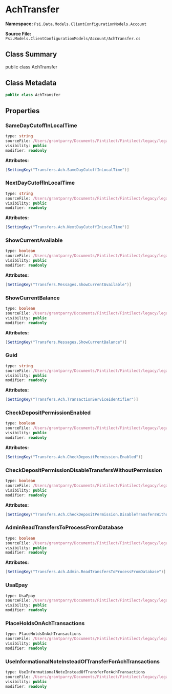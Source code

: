 # AchTransfer

**Namespace:** `Psi.Data.Models.ClientConfigurationModels.Account`

**Source File:** `Psi.Models.ClientConfigurationModels/Account/AchTransfer.cs`

## Class Summary

public class AchTransfer

## Class Metadata

```typescript
public class AchTransfer
```

## Properties

### SameDayCutoffInLocalTime

```typescript
type: string
sourceFile: /Users/grantparry/Documents/Fintilect/Fintilect/legacy/legacy-apis/Psi.Models.ClientConfigurationModels/Account/AchTransfer.cs
visibility: public
modifier: readonly
```

**Attributes:**
```csharp
[SettingKey("Transfers.Ach.SameDayCutoffInLocalTime")]
```

### NextDayCutoffInLocalTime

```typescript
type: string
sourceFile: /Users/grantparry/Documents/Fintilect/Fintilect/legacy/legacy-apis/Psi.Models.ClientConfigurationModels/Account/AchTransfer.cs
visibility: public
modifier: readonly
```

**Attributes:**
```csharp
[SettingKey("Transfers.Ach.NextDayCutoffInLocalTime")]
```

### ShowCurrentAvailable

```typescript
type: boolean
sourceFile: /Users/grantparry/Documents/Fintilect/Fintilect/legacy/legacy-apis/Psi.Models.ClientConfigurationModels/Account/AchTransfer.cs
visibility: public
modifier: readonly
```

**Attributes:**
```csharp
[SettingKey("Transfers.Messages.ShowCurrentAvailable")]
```

### ShowCurrentBalance

```typescript
type: boolean
sourceFile: /Users/grantparry/Documents/Fintilect/Fintilect/legacy/legacy-apis/Psi.Models.ClientConfigurationModels/Account/AchTransfer.cs
visibility: public
modifier: readonly
```

**Attributes:**
```csharp
[SettingKey("Transfers.Messages.ShowCurrentBalance")]
```

### Guid

```typescript
type: string
sourceFile: /Users/grantparry/Documents/Fintilect/Fintilect/legacy/legacy-apis/Psi.Models.ClientConfigurationModels/Account/AchTransfer.cs
visibility: public
modifier: readonly
```

**Attributes:**
```csharp
[SettingKey("Transfers.Ach.TransactionServiceIdentifier")]
```

### CheckDepositPermissionEnabled

```typescript
type: boolean
sourceFile: /Users/grantparry/Documents/Fintilect/Fintilect/legacy/legacy-apis/Psi.Models.ClientConfigurationModels/Account/AchTransfer.cs
visibility: public
modifier: readonly
```

**Attributes:**
```csharp
[SettingKey("Transfers.Ach.CheckDepositPermission.Enabled")]
```

### CheckDepositPermissionDisableTransfersWithoutPermission

```typescript
type: boolean
sourceFile: /Users/grantparry/Documents/Fintilect/Fintilect/legacy/legacy-apis/Psi.Models.ClientConfigurationModels/Account/AchTransfer.cs
visibility: public
modifier: readonly
```

**Attributes:**
```csharp
[SettingKey("Transfers.Ach.CheckDepositPermission.DisableTransfersWithoutPermission")]
```

### AdminReadTransfersToProcessFromDatabase

```typescript
type: boolean
sourceFile: /Users/grantparry/Documents/Fintilect/Fintilect/legacy/legacy-apis/Psi.Models.ClientConfigurationModels/Account/AchTransfer.cs
visibility: public
modifier: readonly
```

**Attributes:**
```csharp
[SettingKey("Transfers.Ach.Admin.ReadTransfersToProcessFromDatabase")]
```

### UsaEpay

```typescript
type: UsaEpay
sourceFile: /Users/grantparry/Documents/Fintilect/Fintilect/legacy/legacy-apis/Psi.Models.ClientConfigurationModels/Account/AchTransfer.cs
visibility: public
modifier: readonly
```

### PlaceHoldsOnAchTransactions

```typescript
type: PlaceHoldsOnAchTransactions
sourceFile: /Users/grantparry/Documents/Fintilect/Fintilect/legacy/legacy-apis/Psi.Models.ClientConfigurationModels/Account/AchTransfer.cs
visibility: public
modifier: readonly
```

### UseInformationalNoteInsteadOfTransferForAchTransactions

```typescript
type: UseInformationalNoteInsteadOfTransferForAchTransactions
sourceFile: /Users/grantparry/Documents/Fintilect/Fintilect/legacy/legacy-apis/Psi.Models.ClientConfigurationModels/Account/AchTransfer.cs
visibility: public
modifier: readonly
```
